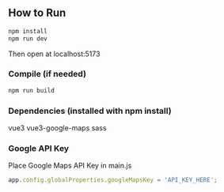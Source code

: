 ## How to Run
```sh
npm install
npm run dev
```
Then open at localhost:5173
### Compile (if needed)
```sh
npm run build
```

### Dependencies (installed with npm install)
vue3
vue3-google-maps
sass

### Google API Key
Place Google Maps API Key in main.js
```js
app.config.globalProperties.googleMapsKey = 'API_KEY_HERE';
```


